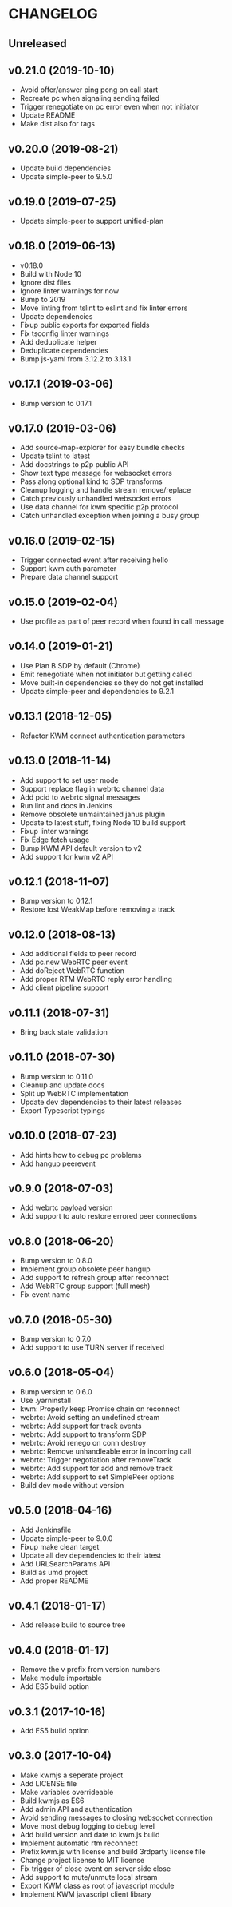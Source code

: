 # CHANGELOG

## Unreleased



## v0.21.0 (2019-10-10)

- Avoid offer/answer ping pong on call start
- Recreate pc when signaling sending failed
- Trigger renegotiate on pc error even when not initiator
- Update README
- Make dist also for tags


## v0.20.0 (2019-08-21)

- Update build dependencies
- Update simple-peer to 9.5.0


## v0.19.0 (2019-07-25)

- Update simple-peer to support unified-plan


## v0.18.0 (2019-06-13)

- v0.18.0
- Build with Node 10
- Ignore dist files
- Ignore linter warnings for now
- Bump to 2019
- Move linting from tslint to eslint and fix linter errors
- Update dependencies
- Fixup public exports for exported fields
- Fix tsconfig linter warnings
- Add deduplicate helper
- Deduplicate dependencies
- Bump js-yaml from 3.12.2 to 3.13.1


## v0.17.1 (2019-03-06)

- Bump version to 0.17.1


## v0.17.0 (2019-03-06)

- Add source-map-explorer for easy bundle checks
- Update tslint to latest
- Add docstrings to p2p public API
- Show text type message for websocket errors
- Pass along optional kind to SDP transforms
- Cleanup logging and handle stream remove/replace
- Catch previously unhandled websocket errors
- Use data channel for kwm specific p2p protocol
- Catch unhandled exception when joining a busy group


## v0.16.0 (2019-02-15)

- Trigger connected event after receiving hello
- Support kwm auth parameter
- Prepare data channel support


## v0.15.0 (2019-02-04)

- Use profile as part of peer record when found in call message


## v0.14.0 (2019-01-21)

- Use Plan B SDP by default (Chrome)
- Emit renegotiate when not initiator but getting called
- Move built-in dependencies so they do not get installed
- Update simple-peer and dependencies to 9.2.1


## v0.13.1 (2018-12-05)

- Refactor KWM connect authentication parameters


## v0.13.0 (2018-11-14)

- Add support to set user mode
- Support replace flag in webrtc channel data
- Add pcid to webrtc signal messages
- Run lint and docs in Jenkins
- Remove obsolete unmaintained janus plugin
- Update to latest stuff, fixing Node 10 build support
- Fixup linter warnings
- Fix Edge fetch usage
- Bump KWM API default version to v2
- Add support for kwm v2 API


## v0.12.1 (2018-11-07)

- Bump version to 0.12.1
- Restore lost WeakMap before removing a track


## v0.12.0 (2018-08-13)

- Add additional fields to peer record
- Add pc.new WebRTC peer event
- Add doReject WebRTC function
- Add proper RTM WebRTC reply error handling
- Add client pipeline support


## v0.11.1 (2018-07-31)

- Bring back state validation


## v0.11.0 (2018-07-30)

- Bump version to 0.11.0
- Cleanup and update docs
- Split up WebRTC implementation
- Update dev dependencies to their latest releases
- Export Typescript typings


## v0.10.0 (2018-07-23)

- Add hints how to debug pc problems
- Add hangup peerevent


## v0.9.0 (2018-07-03)

- Add webrtc payload version
- Add support to auto restore errored peer connections


## v0.8.0 (2018-06-20)

- Bump version to 0.8.0
- Implement group obsolete peer hangup
- Add support to refresh group after reconnect
- Add WebRTC group support (full mesh)
- Fix event name


## v0.7.0 (2018-05-30)

- Bump version to 0.7.0
- Add support to use TURN server if received


## v0.6.0 (2018-05-04)

- Bump version to 0.6.0
- Use .yarninstall
- kwm: Properly keep Promise chain on reconnect
- webrtc: Avoid setting an undefined stream
- webrtc: Add support for track events
- webrtc: Add support to transform SDP
- webrtc: Avoid renego on conn destroy
- webrtc: Remove unhandleable error in incoming call
- webrtc: Trigger negotiation after removeTrack
- webrtc: Add support for add and remove track
- webrtc: Add support to set SimplePeer options
- Build dev mode without version


## v0.5.0 (2018-04-16)

- Add Jenkinsfile
- Update simple-peer to 9.0.0
- Fixup make clean target
- Update all dev dependencies to their latest
- Add URLSearchParams API
- Build as umd project
- Add proper README


## v0.4.1 (2018-01-17)

- Add release build to source tree


## v0.4.0 (2018-01-17)

- Remove the v prefix from version numbers
- Make module importable
- Add ES5 build option


## v0.3.1 (2017-10-16)

- Add ES5 build option


## v0.3.0 (2017-10-04)

- Make kwmjs a seperate project
- Add LICENSE file
- Make variables overrideable
- Build kwmjs as ES6
- Add admin API and authentication
- Avoid sending messages to closing websocket connection
- Move most debug logging to debug level
- Add build version and date to kwm.js build
- Implement automatic rtm reconnect
- Prefix kwm.js with license and build 3rdparty license file
- Change project license to MIT license
- Fix trigger of close event on server side close
- Add support to mute/unmute local stream
- Export KWM class as root of javascript module
- Implement KWM javascript client library

